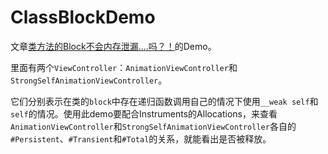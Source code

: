 # ClassBlockDemo

文章[类方法的Block不会内存泄漏....吗？！](https://objchris.github.io/2016/07/17/类方法Block内存泄漏/)的Demo。

里面有两个`ViewController`：`AnimationViewController`和`StrongSelfAnimationViewController`。

它们分别表示在类的`block`中存在递归函数调用自己的情况下使用`__weak self`和`self`的情况。使用此demo要配合Instruments的Allocations，来查看`AnimationViewController`和`StrongSelfAnimationViewController`各自的`#Persistent`、`#Transient`和`#Total`的关系，就能看出是否被释放。

